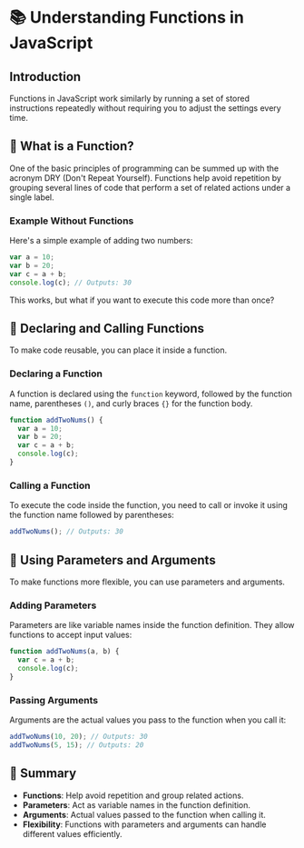 # 📚 Understanding Functions in JavaScript

## Introduction

Functions in JavaScript work similarly by running a set of stored instructions repeatedly without requiring you to adjust the settings every time.

## 🤔 What is a Function?

One of the basic principles of programming can be summed up with the acronym DRY (Don't Repeat Yourself). Functions help avoid repetition by grouping several lines of code that perform a set of related actions under a single label.

### Example Without Functions

Here's a simple example of adding two numbers:

```javascript
var a = 10;
var b = 20;
var c = a + b;
console.log(c); // Outputs: 30
```

This works, but what if you want to execute this code more than once?

## 🚀 Declaring and Calling Functions

To make code reusable, you can place it inside a function.

### Declaring a Function

A function is declared using the `function` keyword, followed by the function name, parentheses `()`, and curly braces `{}` for the function body.

```javascript
function addTwoNums() {
  var a = 10;
  var b = 20;
  var c = a + b;
  console.log(c);
}
```

### Calling a Function

To execute the code inside the function, you need to call or invoke it using the function name followed by parentheses:

```javascript
addTwoNums(); // Outputs: 30
```

## 🔄 Using Parameters and Arguments

To make functions more flexible, you can use parameters and arguments.

### Adding Parameters

Parameters are like variable names inside the function definition. They allow functions to accept input values:

```javascript
function addTwoNums(a, b) {
  var c = a + b;
  console.log(c);
}
```

### Passing Arguments

Arguments are the actual values you pass to the function when you call it:

```javascript
addTwoNums(10, 20); // Outputs: 30
addTwoNums(5, 15); // Outputs: 20
```

## 🎉 Summary

- **Functions**: Help avoid repetition and group related actions.
- **Parameters**: Act as variable names in the function definition.
- **Arguments**: Actual values passed to the function when calling it.
- **Flexibility**: Functions with parameters and arguments can handle different values efficiently.
